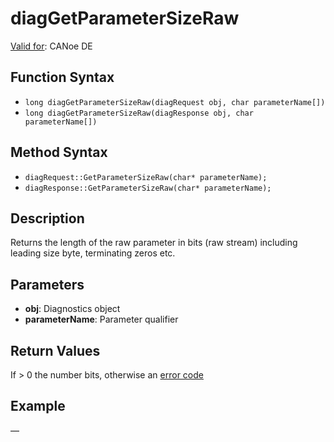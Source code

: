 # diagGetParameterSizeRaw

[Valid for](../../../Shared/FeatureAvailability.md): CANoe DE

## Function Syntax

- `long diagGetParameterSizeRaw(diagRequest obj, char parameterName[])`
- `long diagGetParameterSizeRaw(diagResponse obj, char parameterName[])`

## Method Syntax

- `diagRequest::GetParameterSizeRaw(char* parameterName);`
- `diagResponse::GetParameterSizeRaw(char* parameterName);`

## Description

Returns the length of the raw parameter in bits (raw stream) including leading size byte, terminating zeros etc.

## Parameters

- **obj**: Diagnostics object
- **parameterName**: Parameter qualifier

## Return Values

If > 0 the number bits, otherwise an [error code](../CAPLfunctionsDiagnosticsErrorCode.md)

## Example

—

